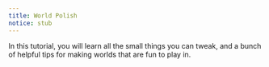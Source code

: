 ```yaml
---
title: World Polish
notice: stub
---
```


In this tutorial, you will learn all the small things you can tweak, and a bunch of helpful tips for making worlds that are fun to play in.
